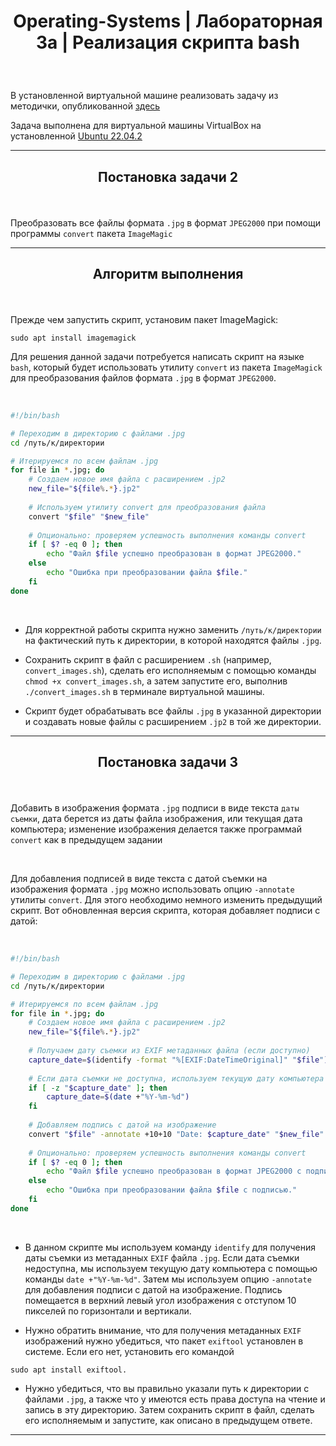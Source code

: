 # <p align="center"> Operating-Systems | Лабораторная 3a | Реализация скрипта bash</p>

<br>

В установленной виртуальной машине реализовать задачу из методички, опубликованной [здесь](https://github.com/eugeneai/bash-essentials-ru-handbok/raw/master/bash-ru.pdf)

Задача выполнена для виртуальной машины VirtualBox на установленной [Ubuntu 22.04.2](https://releases.ubuntu.com/jammy/)

---

## <p align="center"> Постановка задачи 2</p>
<br>

Преобразовать все файлы формата `.jpg` в формат `JPEG2000` при помощи программы `convert` пакета `ImageMagic`

---

## <p align="center"> Алгоритм выполнения</p>
<br>

Прежде чем запустить скрипт, установим пакет ImageMagick:

```
sudo apt install imagemagick
```

Для решения данной задачи потребуется написать скрипт на языке `bash`, который будет использовать утилиту `convert` из пакета `ImageMagick` для преобразования файлов формата `.jpg` в формат `JPEG2000`.

<br>

```bash
#!/bin/bash

# Переходим в директорию с файлами .jpg
cd /путь/к/директории

# Итерируемся по всем файлам .jpg
for file in *.jpg; do
    # Создаем новое имя файла с расширением .jp2
    new_file="${file%.*}.jp2"
    
    # Используем утилиту convert для преобразования файла
    convert "$file" "$new_file"
    
    # Опционально: проверяем успешность выполнения команды convert
    if [ $? -eq 0 ]; then
        echo "Файл $file успешно преобразован в формат JPEG2000."
    else
        echo "Ошибка при преобразовании файла $file."
    fi
done
```
<br>

+ Для корректной работы скрипта нужно заменить `/путь/к/директории` на фактический путь к директории, в которой находятся файлы `.jpg`.

+ Сохранить скрипт в файл с расширением `.sh` (например, `convert_images.sh`), сделать его исполняемым с помощью команды `chmod +x convert_images.sh`, а затем запустите его, выполнив `./convert_images.sh` в терминале виртуальной машины.

+ Скрипт будет обрабатывать все файлы `.jpg` в указанной директории и создавать новые файлы с расширением `.jp2` в той же директории.


---

## <p align="center"> Постановка задачи 3</p>
<br>

Добавить в изображения формата `.jpg` подписи в виде текста `даты съемки`, дата берется из даты файла изображения, или текущая дата компьютера; изменение изображения делается также программай `convert` как в предыдущем задании

<br>

Для добавления подписей в виде текста с датой съемки на изображения формата `.jpg` можно использовать опцию `-annotate` утилиты `convert`. Для этого необходимо немного изменить предыдущий скрипт. Вот обновленная версия скрипта, которая добавляет подписи с датой:

<br>

```bash
#!/bin/bash

# Переходим в директорию с файлами .jpg
cd /путь/к/директории

# Итерируемся по всем файлам .jpg
for file in *.jpg; do
    # Создаем новое имя файла с расширением .jp2
    new_file="${file%.*}.jp2"
    
    # Получаем дату съемки из EXIF метаданных файла (если доступно)
    capture_date=$(identify -format "%[EXIF:DateTimeOriginal]" "$file")
    
    # Если дата съемки не доступна, используем текущую дату компьютера
    if [ -z "$capture_date" ]; then
        capture_date=$(date +"%Y-%m-%d")
    fi
    
    # Добавляем подпись с датой на изображение
    convert "$file" -annotate +10+10 "Date: $capture_date" "$new_file"
    
    # Опционально: проверяем успешность выполнения команды convert
    if [ $? -eq 0 ]; then
        echo "Файл $file успешно преобразован в формат JPEG2000 с подписью."
    else
        echo "Ошибка при преобразовании файла $file с подписью."
    fi
done
```

<br>

+ В данном скрипте мы используем команду `identify` для получения даты съемки из метаданных `EXIF` файла `.jpg`. Если дата съемки недоступна, мы используем текущую дату компьютера с помощью команды `date +"%Y-%m-%d"`. Затем мы используем опцию `-annotate` для добавления подписи с датой на изображение. Подпись помещается в верхний левый угол изображения с отступом 10 пикселей по горизонтали и вертикали.

+ Нужно обратить внимание, что для получения метаданных `EXIF` изображений нужно убедиться, что пакет `exiftool` установлен в системе. Если его нет, установить его командой
```
sudo apt install exiftool.
```
+ Нужно убедиться, что вы правильно указали путь к директории с файлами `.jpg`, а также что у имеются есть права доступа на чтение и запись в эту директорию. Затем сохранить скрипт в файл, сделать его исполняемым и запустите, как описано в предыдущем ответе.

---













